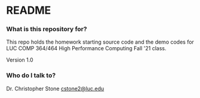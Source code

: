 # README #

### What is this repository for? ###

This repo holds the homework starting source code and the demo codes for LUC COMP 364/464 High Performance Computing Fall '21 class.

Version 1.0


### Who do I talk to? ###

Dr. Christopher Stone
cstone2@luc.edu
